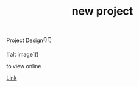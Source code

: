 <h1 style="text-align:center; ">new project</h1>
</br>

<p>Project Design👇👇</p>
![alt image](<Screenshot 2024-03-23 at 10.03.02 AM.png>)
</hr>
<p>to view online</p>

[Link](https://www.figma.com/file/9qqqAEpFuskx1oNmiXJlmI/books-test-app?type=design&mode=design&t=QI5uyGTCGqGOy7pV-0)